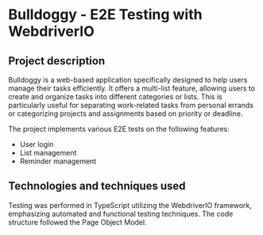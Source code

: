# Bulldoggy - E2E Testing with WebdriverIO

## Project description

Bulldoggy is a web-based application specifically designed to help users manage their tasks efficiently. It offers a multi-list feature, allowing users to create and organize tasks into different categories or lists. This is particularly useful for separating work-related tasks from personal errands or categorizing projects and assignments based on priority or deadline.

The project implements various E2E tests on the following features:

-   User login
-   List management
-   Reminder management

## Technologies and techniques used

Testing was performed in TypeScript utilizing the WebdriverIO framework, emphasizing automated and functional testing techniques. The code structure followed the Page Object Model.
